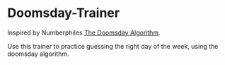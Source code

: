 # Doomsday-Trainer
Inspired by Numberphiles [The Doomsday Algorithm](https://www.youtube.com/watch?v=z2x3SSBVGJU&ab_channel=Numberphile).

Use this trainer to practice guessing the right day of the week, using the doomsday algorithm.